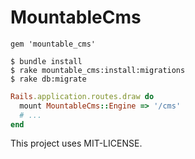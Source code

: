 MountableCms
============

    gem 'mountable_cms'

    $ bundle install
    $ rake mountable_cms:install:migrations
    $ rake db:migrate

```ruby
Rails.application.routes.draw do
  mount MountableCms::Engine => '/cms'
  # ...
end
```
This project uses MIT-LICENSE.